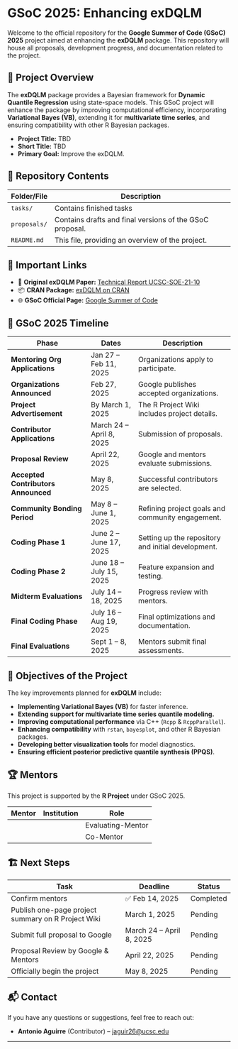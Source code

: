 # GSoC 2025: Enhancing exDQLM

Welcome to the official repository for the **Google Summer of Code (GSoC) 2025** project aimed at enhancing the **exDQLM** package. This repository will house all proposals, development progress, and documentation related to the project.

## 📌 Project Overview

The **exDQLM** package provides a Bayesian framework for **Dynamic Quantile Regression** using state-space models. This GSoC project will enhance the package by improving computational efficiency, incorporating **Variational Bayes (VB)**, extending it for **multivariate time series**, and ensuring compatibility with other R Bayesian packages.

- **Project Title:** TBD
- **Short Title:** TBD
- **Primary Goal:** Improve the exDQLM. 

## 📂 Repository Contents

| Folder/File | Description |
|------------|-------------|
| `tasks/` | Contains finished tasks |
| `proposals/` | Contains drafts and final versions of the GSoC proposal. |
| `README.md` | This file, providing an overview of the project. |

## 🔗 Important Links

- 📄 **Original exDQLM Paper:** [Technical Report UCSC-SOE-21-10](https://tr.soe.ucsc.edu/sites/default/files/technical-reports/UCSC-SOE-21-10.pdf)
- 📦 **CRAN Package:** [exDQLM on CRAN](https://cran.r-project.org/web/packages/exdqlm/index.html)
- 🌐 **GSoC Official Page:** [Google Summer of Code](https://summerofcode.withgoogle.com/)

## 📅 GSoC 2025 Timeline

| Phase | Dates | Description |
|-------|-------|-------------|
| **Mentoring Org Applications** | Jan 27 – Feb 11, 2025 | Organizations apply to participate. |
| **Organizations Announced** | Feb 27, 2025 | Google publishes accepted organizations. |
| **Project Advertisement** | By March 1, 2025 | The R Project Wiki includes project details. |
| **Contributor Applications** | March 24 – April 8, 2025 | Submission of proposals. |
| **Proposal Review** | April 22, 2025 | Google and mentors evaluate submissions. |
| **Accepted Contributors Announced** | May 8, 2025 | Successful contributors are selected. |
| **Community Bonding Period** | May 8 – June 1, 2025 | Refining project goals and community engagement. |
| **Coding Phase 1** | June 2 – June 17, 2025 | Setting up the repository and initial development. |
| **Coding Phase 2** | June 18 – July 15, 2025 | Feature expansion and testing. |
| **Midterm Evaluations** | July 14 – 18, 2025 | Progress review with mentors. |
| **Final Coding Phase** | July 16 – Aug 19, 2025 | Final optimizations and documentation. |
| **Final Evaluations** | Sept 1 – 8, 2025 | Mentors submit final assessments. |

## 🎯 Objectives of the Project

The key improvements planned for **exDQLM** include:

-  **Implementing Variational Bayes (VB)** for faster inference.
-  **Extending support for multivariate time series quantile modeling.**
-  **Improving computational performance** via C++ (`Rcpp` & `RcppParallel`).
-  **Enhancing compatibility** with `rstan`, `bayesplot`, and other R Bayesian packages.
-  **Developing better visualization tools** for model diagnostics.
-  **Ensuring efficient posterior predictive quantile synthesis (PPQS)**.

## 🏆 Mentors

This project is supported by the **R Project** under GSoC 2025.

| Mentor | Institution | Role |
|--------|------------|------|
|  | | Evaluating-Mentor |
|  |  | Co-Mentor |

## 🏗 Next Steps

| Task | Deadline | Status |
|------|----------|--------|
| Confirm mentors | ✅ Feb 14, 2025 | Completed |
| Publish one-page project summary on R Project Wiki | March 1, 2025 | Pending |
| Submit full proposal to Google | March 24 – April 8, 2025 | Pending |
| Proposal Review by Google & Mentors | April 22, 2025 | Pending |
| Officially begin the project | May 8, 2025 | Pending |


## 📬 Contact

If you have any questions or suggestions, feel free to reach out:

- **Antonio Aguirre** (Contributor) – jaguir26@ucsc.edu


---

